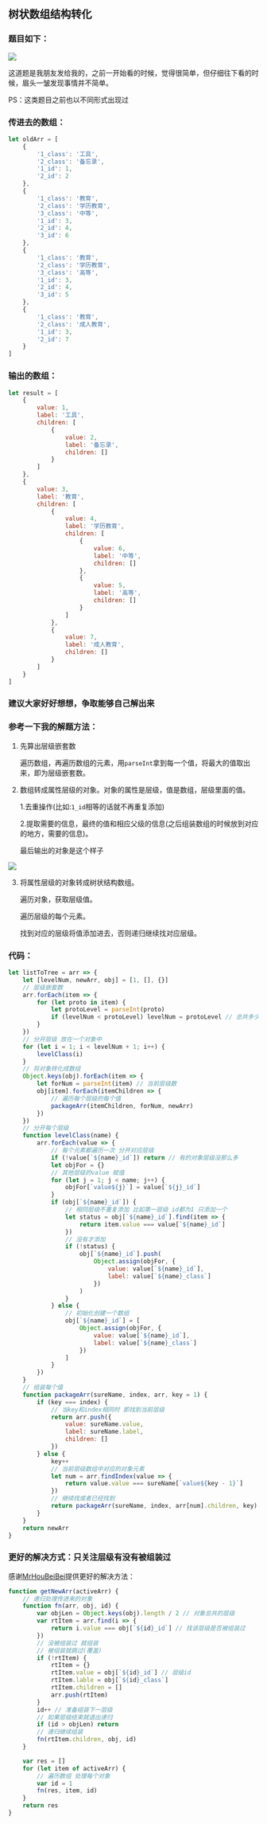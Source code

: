 ## 树状数组结构转化

### 题目如下：

![](https://github.com/OBKoro1/articleImg_src/blob/master/juejin/16551c0d51e4f348?raw=true)

这道题是我朋友发给我的，之前一开始看的时候，觉得很简单，但仔细往下看的时候，眉头一皱发现事情并不简单。

PS：这类题目之前也以不同形式出现过

### 传进去的数组：

```js
let oldArr = [
	{
		'1_class': '工具',
		'2_class': '备忘录',
		'1_id': 1,
		'2_id': 2
	},
	{
		'1_class': '教育',
		'2_class': '学历教育',
		'3_class': '中等',
		'1_id': 3,
		'2_id': 4,
		'3_id': 6
	},
	{
		'1_class': '教育',
		'2_class': '学历教育',
		'3_class': '高等',
		'1_id': 3,
		'2_id': 4,
		'3_id': 5
	},
	{
		'1_class': '教育',
		'2_class': '成人教育',
		'1_id': 3,
		'2_id': 7
	}
]
```

### 输出的数组：

```js
let result = [
	{
		value: 1,
		label: '工具',
		children: [
			{
				value: 2,
				label: '备忘录',
				children: []
			}
		]
	},
	{
		value: 3,
		label: '教育',
		children: [
			{
				value: 4,
				label: '学历教育',
				children: [
					{
						value: 6,
						label: '中等',
						children: []
					},
					{
						value: 5,
						label: '高等',
						children: []
					}
				]
			},
			{
				value: 7,
				label: '成人教育',
				children: []
			}
		]
	}
]
```

### 建议大家好好想想，争取能够自己解出来

### 参考一下我的解题方法：

1. 先算出层级嵌套数

   遍历数组，再遍历数组的元素，用`parseInt`拿到每一个值，将最大的值取出来，即为层级嵌套数。

2. 数组转成属性层级的对象。对象的属性是层级，值是数组，层级里面的值。

   1.去重操作(比如:`1_id`相等的话就不再重复添加)

   2.提取需要的信息，最终的值和相应父级的信息(之后组装数组的时候放到对应的地方，需要的信息)。

   最后输出的对象是这个样子

![](https://github.com/OBKoro1/articleImg_src/blob/master/juejin/165520ab3cf04040?raw=true)

3. 将属性层级的对象转成树状结构数组。

   遍历对象，获取层级值。

   遍历层级的每个元素。

   找到对应的层级将值添加进去，否则递归继续找对应层级。

### 代码：

```js
let listToTree = arr => {
	let [levelNum, newArr, obj] = [1, [], {}]
	// 层级嵌套数
	arr.forEach(item => {
		for (let proto in item) {
			let protoLevel = parseInt(proto)
			if (levelNum < protoLevel) levelNum = protoLevel // 总共多少层级
		}
	})
	// 分开层级 放在一个对象中
	for (let i = 1; i < levelNum + 1; i++) {
		levelClass(i)
	}
	// 将对象转化成数组
	Object.keys(obj).forEach(item => {
		let forNum = parseInt(item) // 当前层级数
		obj[item].forEach(itemChildren => {
			// 遍历每个层级的每个值
			packageArr(itemChildren, forNum, newArr)
		})
	})
	// 分开每个层级
	function levelClass(name) {
		arr.forEach(value => {
			// 每个元素都遍历一次 分开对应层级
			if (!value[`${name}_id`]) return // 有的对象层级没那么多
			let objFor = {}
			// 其他层级的value 赋值
			for (let j = 1; j < name; j++) {
				objFor[`value${j}`] = value[`${j}_id`]
			}
			if (obj[`${name}_id`]) {
				// 相同层级不重复添加 比如第一层级 id都为1 只添加一个
				let status = obj[`${name}_id`].find(item => {
					return item.value === value[`${name}_id`]
				})
				// 没有才添加
				if (!status) {
					obj[`${name}_id`].push(
						Object.assign(objFor, {
							value: value[`${name}_id`],
							label: value[`${name}_class`]
						})
					)
				}
			} else {
				// 初始化创建一个数组
				obj[`${name}_id`] = [
					Object.assign(objFor, {
						value: value[`${name}_id`],
						label: value[`${name}_class`]
					})
				]
			}
		})
	}
	// 组装每个值
	function packageArr(sureName, index, arr, key = 1) {
		if (key === index) {
			// 当key和index相同时 即找到当前层级
			return arr.push({
				value: sureName.value,
				label: sureName.label,
				children: []
			})
		} else {
			key++
			// 当前层级数组中对应的对象元素
			let num = arr.findIndex(value => {
				return value.value === sureName[`value${key - 1}`]
			})
			// 继续找或者已经找到
			return packageArr(sureName, index, arr[num].children, key)
		}
	}
	return newArr
}
```

### 更好的解决方式：只关注层级有没有被组装过

感谢[MrHouBeiBei](https://github.com/MrHouBeiBei)提供更好的解决方法：

```js
function getNewArr(activeArr) {
	// 递归处理传进来的对象
	function fn(arr, obj, id) {
		var objLen = Object.keys(obj).length / 2 // 对象总共的层级
		var rtItem = arr.find(i => {
			return i.value === obj[`${id}_id`] // 找该层级是否被组装过
		})
		// 没被组装过 就组装
		// 被组装就跳过(覆盖)
		if (!rtItem) {
			rtItem = {}
			rtItem.value = obj[`${id}_id`] // 层级id
			rtItem.lable = obj[`${id}_class`]
			rtItem.children = []
			arr.push(rtItem)
		}
		id++ // 准备组装下一层级
		// 如果层级结束就退出递归
		if (id > objLen) return
		// 递归继续组装
		fn(rtItem.children, obj, id)
	}

	var res = []
	for (let item of activeArr) {
		// 遍历数组 处理每个对象
		var id = 1
		fn(res, item, id)
	}
	return res
}
```

<!-- 特殊字符串：用于修改/删除markdown的结尾提示语-->
